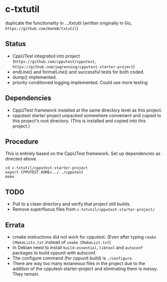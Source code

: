 # c-txtutil
duplicate the functionality in .../txtutil (written originally in Go,
`https://github.com/HankB/txtutil`)

## Status

* CppUTest integrated into project (`https://github.com/cpputest/cpputest`,
  `https://github.com/jwgrenning/cpputest-starter-project`)
* endLine() and formatLine() and successful tests for both coded.
* dump() implemented. 
* priority conditioned logging implemented. Could use more testing

## Dependencies

* CppUTest framework installed at the same directory level as this project.
* cpputest starter project unpacked somewhere convenient and copied to this
  project's root directory. (This is installed and copied into this project.)


## Procedure

This is entirely based on the CppUTest framework. Set up
dependencies as directed above.

``` text
cd c-txtutil/cpputest-starter-project
export CPPUTEST_HOME=../../cpputest
make
```

## TODO

* Pull to a clean directory and verify that project still builds.
* Remove superfluous files from `c-txtutil/cpputest-starter-project/`

## Errata

* cmake instructions did not work for cpputest. (Even after typing 
 `cmake CMakeLists.txt` instead of `cmake CMakeList.txt`)
* In Debian need to install `build-essential`, `libtool` and `autoconf` packages to
  build cppunit with autoconf.
* The configure command (for cppunit build) is `./configure`. 
* There are way too many extaneous files in the project due to the addition of 
  the cpputest-starter-project and eliminating them is messy. They remain.
